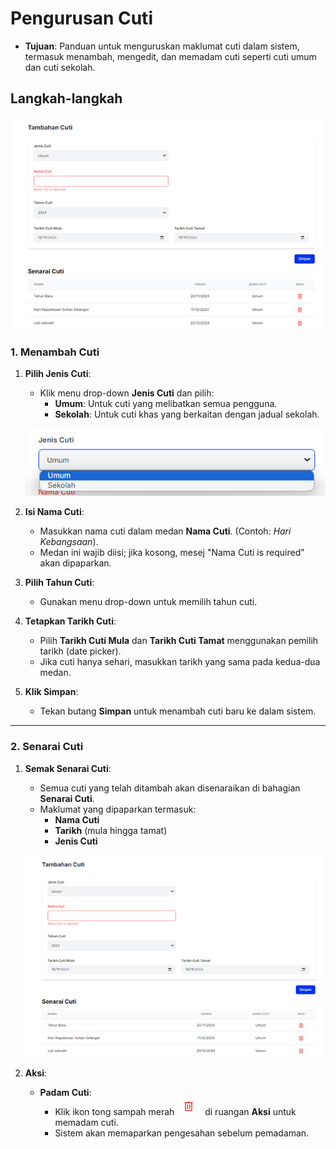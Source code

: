 # **Pengurusan Cuti**

- **Tujuan**: Panduan untuk menguruskan maklumat cuti dalam sistem, termasuk menambah, mengedit, dan memadam cuti seperti cuti umum dan cuti sekolah.

## **Langkah-langkah**

![Rujuk Gambar 1](../../images/admin/cuti.png)

### **1. Menambah Cuti**

1. **Pilih Jenis Cuti**:

   - Klik menu drop-down **Jenis Cuti** dan pilih:
     - **Umum**: Untuk cuti yang melibatkan semua pengguna.
     - **Sekolah**: Untuk cuti khas yang berkaitan dengan jadual sekolah.

   ![Rujuk Gambar 1](../../images/admin/jenis-cuti.png)

2. **Isi Nama Cuti**:

   - Masukkan nama cuti dalam medan **Nama Cuti**. (Contoh: _Hari Kebangsaan_).
   - Medan ini wajib diisi; jika kosong, mesej "Nama Cuti is required" akan dipaparkan.

3. **Pilih Tahun Cuti**:

   - Gunakan menu drop-down untuk memilih tahun cuti.

4. **Tetapkan Tarikh Cuti**:

   - Pilih **Tarikh Cuti Mula** dan **Tarikh Cuti Tamat** menggunakan pemilih tarikh (date picker).
   - Jika cuti hanya sehari, masukkan tarikh yang sama pada kedua-dua medan.

5. **Klik Simpan**:

   - Tekan butang **Simpan** untuk menambah cuti baru ke dalam sistem.

---

### **2. Senarai Cuti**

1. **Semak Senarai Cuti**:

   - Semua cuti yang telah ditambah akan disenaraikan di bahagian **Senarai Cuti**.
   - Maklumat yang dipaparkan termasuk:
     - **Nama Cuti**
     - **Tarikh** (mula hingga tamat)
     - **Jenis Cuti**

   ![Rujuk Gambar 1](../../images/admin/cuti.png)

2. **Aksi**:
   - **Padam Cuti**:
     - Klik ikon tong sampah merah ![Rujuk Gambar 5](../../images/admin/padam-cuti.png) di ruangan **Aksi** untuk memadam cuti.
     - Sistem akan memaparkan pengesahan sebelum pemadaman.
